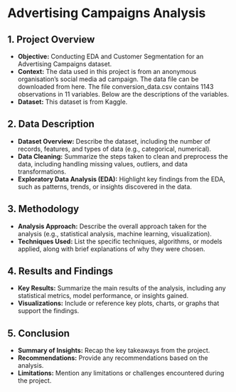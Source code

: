 # Advertising Campaigns Analysis

## 1. Project Overview
- **Objective:** Conducting EDA and Customer Segmentation for an Advertising Campaigns dataset.
- **Context:** The data used in this project is from an anonymous organisation’s social media ad campaign. The data file can be downloaded from here. The file conversion_data.csv contains 1143 observations in 11 variables. Below are the descriptions of the variables.
- **Dataset:** This dataset is from Kaggle.

## 2. Data Description
- **Dataset Overview:** Describe the dataset, including the number of records, features, and types of data (e.g., categorical, numerical).
- **Data Cleaning:** Summarize the steps taken to clean and preprocess the data, including handling missing values, outliers, and data transformations.
- **Exploratory Data Analysis (EDA):** Highlight key findings from the EDA, such as patterns, trends, or insights discovered in the data.

## 3. Methodology
- **Analysis Approach:** Describe the overall approach taken for the analysis (e.g., statistical analysis, machine learning, visualization).
- **Techniques Used:** List the specific techniques, algorithms, or models applied, along with brief explanations of why they were chosen.

## 4. Results and Findings
- **Key Results:** Summarize the main results of the analysis, including any statistical metrics, model performance, or insights gained.
- **Visualizations:** Include or reference key plots, charts, or graphs that support the findings.

## 5. Conclusion
- **Summary of Insights:** Recap the key takeaways from the project.
- **Recommendations:** Provide any recommendations based on the analysis.
- **Limitations:** Mention any limitations or challenges encountered during the project.
